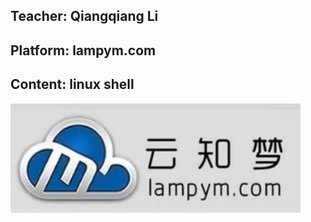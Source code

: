 ## Teacher: Qiangqiang Li

## Platform: lampym.com

## Content: linux shell
   

![lampym](lampym.png) 

 
